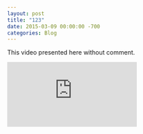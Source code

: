 ```yaml
---
layout: post
title: "123"
date: 2015-03-09 00:00:00 -700
categories: Blog
---
```


This video presented here without comment.

<iframe src="https://www.youtube.com/embed/AmCOd99WhNc?wmode=opaque" frameborder="0" allowfullscreen=""></iframe>